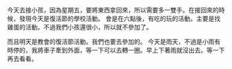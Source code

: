 ---
---

今天去接小孩，因為星期五，要將東西拿回來，所以需要多一雙手。在接回來的時候，發現今天是復活節的學校活動。
會是在六點後，有吃的玩的活動。主要是找雞蛋的活動。不過我們小孩還很小，所以就不參加了。


而且明天是教會的復活節活動。我們也要去參加的。
今天是雨天，不過是小雨有時停的，我將車子牽到外面，等一下可以去轉一圈。早上下著雨就沒出去。等一下再去看看。
